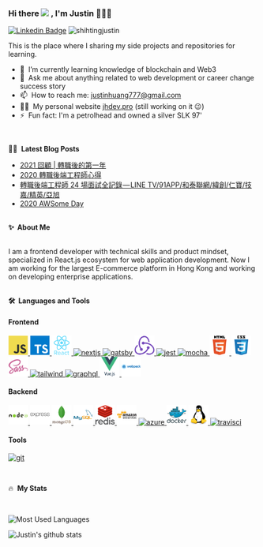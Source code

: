 ### Hi there <a href="https://www.gautamkrishnar.com/"><img src="https://media.giphy.com/media/hvRJCLFzcasrR4ia7z/giphy.gif" width="25px"></a> , I'm Justin 👨🏻‍💻 

[![Linkedin Badge](https://img.shields.io/badge/-Justin%20Huang-blue?style=flat&logo=Linkedin&logoColor=white)](https://www.linkedin.com/in/justinhuang777) <img src="https://komarev.com/ghpvc/?username=shihtingjustin&label=Profile%20views&color=61dafb&style=flat" alt="shihtingjustin" /> 
  
This is the place where I sharing my side projects and repositories for learning. 

<!-- - 🔭 &nbsp;I’m currently working on something cool :wink: -->
- 🌱 &nbsp;I’m currently learning knowledge of blockchain and Web3
- 💬 &nbsp;Ask me about anything related to web development or career change success story
- 📫 &nbsp;How to reach me: justinhuang777@gmail.com
- 👨‍💻 &nbsp;My personal website [jhdev.pro](https://jhdev.pro) (still working on it 😉)
- ⚡ &nbsp;Fun fact: I'm a petrolhead and owned a silver SLK 97'
 
<br/>

✍🏻 &nbsp;**Latest Blog Posts**
<!-- BLOG-POST-LIST:START -->
- [2021 回顧 | 轉職後的第一年](https://medium.com/life-after-hello-world/2021-%E5%9B%9E%E9%A1%A7-%E8%BD%89%E8%81%B7%E5%BE%8C%E7%9A%84%E7%AC%AC%E4%B8%80%E5%B9%B4-899af09d3dcf?source=rss-6b158ce23c7d------2)
- [2020 轉職後端工程師心得](https://medium.com/life-after-hello-world/2020-%E8%BD%89%E8%81%B7%E5%BE%8C%E7%AB%AF%E5%B7%A5%E7%A8%8B%E5%B8%AB%E5%BF%83%E5%BE%97-7d5f565f0351?source=rss-6b158ce23c7d------2)
- [轉職後端工程師 24 場面試全記錄 — LINE TV/91APP/和泰聯網/緯創/仁寶/技嘉/精英/亞旭](https://medium.com/life-after-hello-world/%E8%BD%89%E8%81%B7%E5%BE%8C%E7%AB%AF%E5%B7%A5%E7%A8%8B%E5%B8%AB-24-%E5%A0%B4%E9%9D%A2%E8%A9%A6%E5%85%A8%E8%A8%98%E9%8C%84-bdf061854749?source=rss-6b158ce23c7d------2)
- [2020 AWSome Day](https://medium.com/life-after-hello-world/2020-awsome-day-54cc82c9e619?source=rss-6b158ce23c7d------2)
<!-- BLOG-POST-LIST:END -->

<br/>

<!-- <details> -->
  <summary><b>✨&nbsp;&nbsp;About&nbsp;Me</b></summary>
  <br/>
  <p>
  I am a frontend developer with technical skills and product mindset, specialized in React.js ecosystem for web application development.
  Now I am working for the largest E-commerce platform in Hong Kong and working on developing enterprise applications.
  </p>
<!-- </details> -->

<br/>

<!-- <details> -->
  <summary><b>🛠️&nbsp;&nbsp;Languages&nbsp;and&nbsp;Tools</b></summary>
  <p align="left">
    <h4>Frontend</h4>
<a href="https://developer.mozilla.org/en-US/docs/Web/JavaScript" target="_blank" rel="noreferrer"> <img src="https://raw.githubusercontent.com/devicons/devicon/master/icons/javascript/javascript-original.svg" alt="javascript" width="40" height="40"/> </a>
<a href="https://www.typescriptlang.org/" target="_blank" rel="noreferrer"> <img src="https://raw.githubusercontent.com/devicons/devicon/master/icons/typescript/typescript-original.svg" alt="typescript" width="40" height="40"/> </a>
     <a href="https://reactjs.org/" target="_blank" rel="noreferrer"> <img src="https://raw.githubusercontent.com/devicons/devicon/master/icons/react/react-original-wordmark.svg" alt="react" width="40" height="40"/> </a> 
    <a href="https://nextjs.org/" target="_blank" rel="noreferrer"> <img src="https://cdn.worldvectorlogo.com/logos/nextjs-2.svg" alt="nextjs" width="40" height="40"/> </a>
    <a href="https://www.gatsbyjs.com/" target="_blank" rel="noreferrer"> <img src="https://www.vectorlogo.zone/logos/gatsbyjs/gatsbyjs-icon.svg" alt="gatsby" width="40" height="40"/> </a>
<a href="https://redux.js.org" target="_blank" rel="noreferrer"> <img src="https://raw.githubusercontent.com/devicons/devicon/master/icons/redux/redux-original.svg" alt="redux" width="40" height="40"/> </a>
    <a href="https://jestjs.io" target="_blank" rel="noreferrer"> <img src="https://www.vectorlogo.zone/logos/jestjsio/jestjsio-icon.svg" alt="jest" width="40" height="40"/> </a>
    <a href="https://mochajs.org" target="_blank" rel="noreferrer"> <img src="https://www.vectorlogo.zone/logos/mochajs/mochajs-icon.svg" alt="mocha" width="40" height="40"/> </a>     
     <a href="https://www.w3.org/html/" target="_blank" rel="noreferrer"> <img src="https://raw.githubusercontent.com/devicons/devicon/master/icons/html5/html5-original-wordmark.svg" alt="html5" width="40" height="40"/> </a> 
    <a href="https://www.w3schools.com/css/" target="_blank" rel="noreferrer"> <img src="https://raw.githubusercontent.com/devicons/devicon/master/icons/css3/css3-original-wordmark.svg" alt="css3" width="40" height="40"/> </a> 
    <a href="https://sass-lang.com" target="_blank" rel="noreferrer"> <img src="https://raw.githubusercontent.com/devicons/devicon/master/icons/sass/sass-original.svg" alt="sass" width="40" height="40"/> </a>
    <a href="https://tailwindcss.com/" target="_blank" rel="noreferrer"> <img src="https://www.vectorlogo.zone/logos/tailwindcss/tailwindcss-icon.svg" alt="tailwind" width="40" height="40"/> </a> 
    <a href="https://graphql.org" target="_blank" rel="noreferrer"> <img src="https://www.vectorlogo.zone/logos/graphql/graphql-icon.svg" alt="graphql" width="40" height="40"/> </a>
    <a href="https://vuejs.org/" target="_blank" rel="noreferrer"> <img src="https://raw.githubusercontent.com/devicons/devicon/master/icons/vuejs/vuejs-original-wordmark.svg" alt="vuejs" width="40" height="40"/> </a>
    <a href="https://webpack.js.org" target="_blank" rel="noreferrer"> <img src="https://raw.githubusercontent.com/devicons/devicon/d00d0969292a6569d45b06d3f350f463a0107b0d/icons/webpack/webpack-original-wordmark.svg" alt="webpack" width="40" height="40"/> </a> 
   
<h4>Backend</h4>
    <a href="https://nodejs.org" target="_blank" rel="noreferrer"> <img src="https://raw.githubusercontent.com/devicons/devicon/master/icons/nodejs/nodejs-original-wordmark.svg" alt="nodejs" width="40" height="40"/>   
<a href="https://expressjs.com" target="_blank" rel="noreferrer"> <img src="https://raw.githubusercontent.com/devicons/devicon/master/icons/express/express-original-wordmark.svg" alt="express" width="40" height="40"/> </a> 
    <a href="https://www.mongodb.com/" target="_blank" rel="noreferrer"> <img src="https://raw.githubusercontent.com/devicons/devicon/master/icons/mongodb/mongodb-original-wordmark.svg" alt="mongodb" width="40" height="40"/> </a> <a href="https://www.mysql.com/" target="_blank" rel="noreferrer"> <img src="https://raw.githubusercontent.com/devicons/devicon/master/icons/mysql/mysql-original-wordmark.svg" alt="mysql" width="40" height="40"/> </a> 
    <a href="https://redis.io" target="_blank" rel="noreferrer"> <img src="https://raw.githubusercontent.com/devicons/devicon/master/icons/redis/redis-original-wordmark.svg" alt="redis" width="40" height="40"/> </a>  
   <a href="https://aws.amazon.com" target="_blank" rel="noreferrer"> <img src="https://raw.githubusercontent.com/devicons/devicon/master/icons/amazonwebservices/amazonwebservices-original-wordmark.svg" alt="aws" width="40" height="40"/> </a>
   <a href="https://azure.microsoft.com/en-in/" target="_blank" rel="noreferrer"> <img src="https://www.vectorlogo.zone/logos/microsoft_azure/microsoft_azure-icon.svg" alt="azure" width="40" height="40"/> </a> 
   <a href="https://www.docker.com/" target="_blank" rel="noreferrer"> <img src="https://raw.githubusercontent.com/devicons/devicon/master/icons/docker/docker-original-wordmark.svg" alt="docker" width="40" height="40"/> </a> 
    <a href="https://www.linux.org/" target="_blank" rel="noreferrer"> <img src="https://raw.githubusercontent.com/devicons/devicon/master/icons/linux/linux-original.svg" alt="linux" width="40" height="40"/> </a> 
  <a href="https://travis-ci.org" target="_blank" rel="noreferrer"> <img src="https://www.vectorlogo.zone/logos/travis-ci/travis-ci-icon.svg" alt="travisci" width="40" height="40"/> </a>   
   
<h4>Tools</h4>
    <a href="https://git-scm.com/" target="_blank" rel="noreferrer"> <img src="https://www.vectorlogo.zone/logos/git-scm/git-scm-icon.svg" alt="git" width="40" height="40"/> </a>     
</p>
<!-- </details> -->

</br>

🔥 &nbsp;**My Stats**

<br/>

![Most Used Languages](https://github-readme-stats.vercel.app/api/top-langs/?username=shihtingjustin&show_icons=true&theme=dracula&title_color=61dafb&bg_color=1f232a&locale=en&layout=compact" )

![Justin's github stats](https://github-readme-stats.vercel.app/api?username=shihtingjustin&show_icons=true&theme=dracula&title_color=61dafb&bg_color=1f232a)
